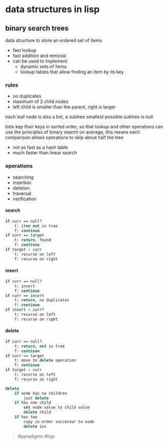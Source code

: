 # data structures in lisp
## binary search trees
data structure to store an ordered set of items
- fast lookup
- fast addition and removal
- can be used to implement
	- dynamic sets of items
	- lookup tables that allow finding an item by its key

### rules
- no duplicates
- maximum of 2 child nodes
- left child is smaller than the parent, right is larger

each leaf node is also a bst, a subtree
smallest possible subtree is null

bsts kep their keys in sorted order, so that lookup and other operations can use the principles of binary search
on average, this means each comparison allows operations to skip about half the tree
- not as fast as a hash table
- much faster than linear search

### operations
- searching
- insertion
- deletion
- traversal
- verification

#### search
```lisp
if curr == null?
	t: item not in tree
	f: continue
if curr == target
	t: return, found
	f: continue
if target < curr
	t: recurse on left
	f: recurse on right

```

#### insert
```lisp
if curr == null?
	t: insert
	f: continue
if curr == insert
	t: return, no duplicates
	f: continue
if insert < curr?
	t: recurse on left
	f: recurse on right
```

#### delete
```lisp
if curr == null?
	t: return, not in tree
	f: continue
if curr == target
	t: move to delete operation
	f: continue
if target < curr
	t: recurse on left
	f: recurse on right

delete
	if node has no children
		just delete
	if has one child
		set node value to child value
		delete child
	if has two
		copy in-order successor to node
		delete ios
```

> #paradigms #lisp 